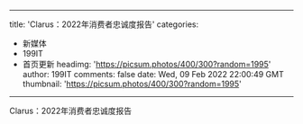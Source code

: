 
---
title: 'Clarus：2022年消费者忠诚度报告'
categories: 
 - 新媒体
 - 199IT
 - 首页更新
headimg: 'https://picsum.photos/400/300?random=1995'
author: 199IT
comments: false
date: Wed, 09 Feb 2022 22:00:49 GMT
thumbnail: 'https://picsum.photos/400/300?random=1995'
---

<div>   
Clarus：2022年消费者忠诚度报告  
</div>
            